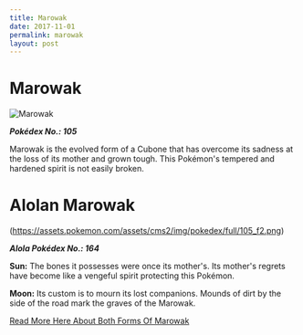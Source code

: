```yaml
---
title: Marowak
date: 2017-11-01
permalink: marowak
layout: post
---
```


# Marowak

![Marowak](https://assets.pokemon.com/assets/cms2/img/pokedex/full/105.png)

**_Pokédex No.: 105_**

Marowak is the evolved form of a Cubone that has overcome its sadness at the loss of its mother and grown tough. This Pokémon's tempered and hardened spirit is not easily broken.

# Alolan Marowak
(https://assets.pokemon.com/assets/cms2/img/pokedex/full/105_f2.png)

**_Alola Pokédex No.: 164_**

**Sun:** The bones it possesses were once its mother's. Its mother's regrets have become like a vengeful spirit protecting this Pokémon.

**Moon:** Its custom is to mourn its lost companions. Mounds of dirt by the side of the road mark the graves of the Marowak.

[Read More Here About Both Forms Of Marowak](https://www.pokemon.com/au/pokedex/marowak)


